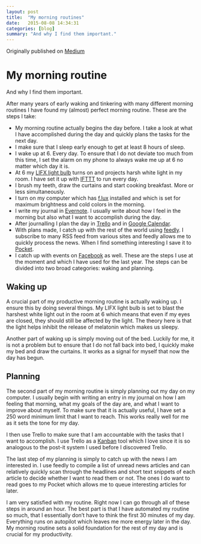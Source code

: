 ```yaml
---
layout: post
title:  "My morning routines"
date:   2015-08-08 14:34:31
categories: [blog]
summary: "And why I find them important."
---
```

Originally published on [Medium](https://medium.com/@dunguyen/morning-routines-4966d72c77d4)

# My morning routine
And why I find them important.

After many years of early waking and tinkering with many different morning routines I have found my (almost) perfect morning routine. These are the steps I take:

- My morning routine actually begins the day before. I take a look at what I have accomplished during the day and quickly plans the tasks for the next day.
- I make sure that I sleep early enough to get at least 8 hours of sleep.
- I wake up at 6. Every day. To ensure that I do not deviate too much from this time, I set the alarm on my phone to always wake me up at 6 no matter which day it is.
- At 6 my [LIFX light bulb](http://go.lifx.co/) turns on and projects harsh white light in my room. I have set it up with [IFTTT](https://ifttt.com/) to run every day.
- I brush my teeth, draw the curtains and start cooking breakfast. More or less simultaneously.
- I turn on my computer which has [f.lux](https://justgetflux.com/) installed and which is set for maximum brightness and cold colors in the morning.
- I write my journal in [Evernote](https://evernote.com/). I usually write about how I feel in the morning but also what I want to accomplish during the day.
- After journalling I plan the day in [Trello](https://trello.com/) and in [Google Calendar](https://www.google.com/calendar).
- With plans made, I catch up with the rest of the world using [feedly](https://feedly.com/). I subscribe to many RSS feed from various sites and feedly allows me to quickly process the news. When I find something interesting I save it to [Pocket](http://getpocket.com/).
- I catch up with events on [Facebook](https://www.facebook.com/) as well.
These are the steps I use at the moment and which I have used for the last year. The steps can be divided into two broad categories: waking and planning.

## Waking up
A crucial part of my productive morning routine is actually waking up. I ensure this by doing several things. My LIFX light bulb is set to blast the harshest white light out in the room at 6 which means that even if my eyes are closed, they should still be affected by the light. The theory here is that the light helps inhibit the release of melatonin which makes us sleepy.

Another part of waking up is simply moving out of the bed. Luckily for me, it is not a problem but to ensure that I do not fall back into bed, I quickly make my bed and draw the curtains. It works as a signal for myself that now the day has begun.


## Planning

The second part of my morning routine is simply planning out my day on my computer. I usually begin with writing an entry in my journal on how I am feeling that morning, what my goals of the day are, and what I want to improve about myself. To make sure that it is actually useful, I have set a 250 word minimum limit that I want to reach. This works really well for me as it sets the tone for my day.

I then use Trello to make sure that I am accountable with the tasks that I want to accomplish. I use Trello as a [Kanban](http://en.wikipedia.org/wiki/Kanban_%28development%29) tool which I love since it is so analogous to the post-it system I used before I discovered Trello.

The last step of my planning is simply to catch up with the news I am interested in. I use feedly to compile a list of unread news articles and can relatively quickly scan through the headlines and short text snippets of each article to decide whether I want to read them or not. The ones I do want to read goes to my Pocket which allows me to queue interesting articles for later.


I am very satisfied with my routine. Right now I can go through all of these steps in around an hour. The best part is that I have automated my routine so much, that I essentially don’t have to think the first 30 minutes of my day. Everything runs on autopilot which leaves me more energy later in the day. My morning routine sets a solid foundation for the rest of my day and is crucial for my productivity.
